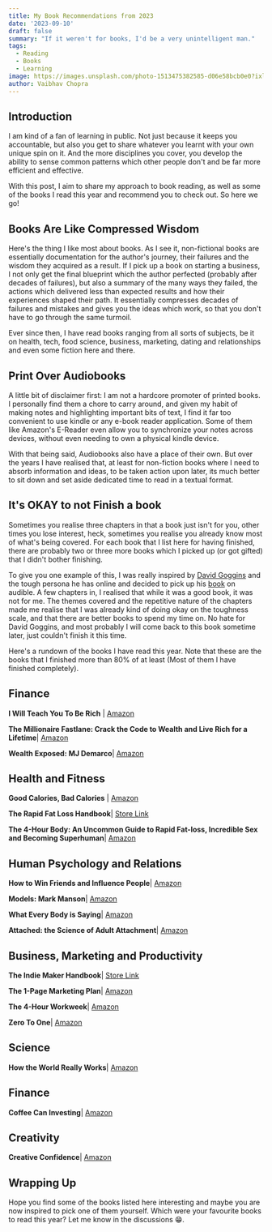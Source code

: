```yaml
---
title: My Book Recommendations from 2023
date: '2023-09-10'
draft: false
summary: "If it weren't for books, I'd be a very unintelligent man."
tags:
  - Reading
  - Books
  - Learning
image: https://images.unsplash.com/photo-1513475382585-d06e58bcb0e0?ixlib=rb-4.0.3&ixid=M3wxMjA3fDB8MHxwaG90by1wYWdlfHx8fGVufDB8fHx8fA%3D%3D&auto=format&fit=crop&w=1770&q=80
author: Vaibhav Chopra
---
```


## Introduction

I am kind of a fan of learning in public. Not just because it keeps you accountable, but also you get to share whatever you learnt with your own unique spin on it. And the more disciplines you cover, you develop the ability to sense common patterns which other people don't and be far more efficient and effective.

With this post, I aim to share my approach to book reading, as well as some of the books I read this year and recommend you to check out. So here we go!

## Books Are Like Compressed Wisdom

Here's the thing I like most about books. As I see it, non-fictional books are essentially documentation for the author's journey, their failures and the wisdom they acquired as a result. If I pick up a book on starting a business, I not only get the final blueprint which the author perfected (probably after decades of failures), but also a summary of the many ways they failed, the actions which delivered less than expected results and how their experiences shaped their path. It essentially compresses decades of failures and mistakes and gives you the ideas which work, so that you don't have to go through the same turmoil.

Ever since then, I have read books ranging from all sorts of subjects, be it on health, tech, food science, business, marketing, dating and relationships and even some fiction here and there.

## Print Over Audiobooks

A little bit of disclaimer first: I am not a hardcore promoter of printed books. I personally find them a chore to carry around, and given my habit of making notes and highlighting important bits of text, I find it far too convenient to use kindle or any e-book reader application. Some of them like Amazon's E-Reader even allow you to synchronize your notes across devices, without even needing to own a physical kindle device.

With that being said, Audiobooks also have a place of their own. But over the years I have realised that, at least for non-fiction books where I need to absorb information and ideas, to be taken action upon later, its much better to sit down and set aside dedicated time to read in a textual format.

## It's OKAY to not Finish a book

Sometimes you realise three chapters in that a book just isn't for you, other times you lose interest, heck, sometimes you realise you already know most of what's being covered. For each book that I list here for having finished, there are probably two or three more books which I picked up (or got gifted) that I didn't bother finishing.

To give you one example of this, I was really inspired by [David Goggins](https://davidgoggins.com/) and the tough persona he has online and decided to pick up his [book](https://www.amazon.in/gp/product/B07KKNG8Y6/ref=ppx_yo_dt_b_d_asin_title_o08?ie=UTF8&psc=1) on audible. A few chapters in, I realised that while it was a good book, it was not for me. The themes covered and the repetitive nature of the chapters made me realise that I was already kind of doing okay on the toughness scale, and that there are better books to spend my time on. No hate for David Goggins, and most probably I will come back to this book sometime later, just couldn't finish it this time.

Here's a rundown of the books I have read this year. Note that these are the books that I finished more than 80% of at least (Most of them I have finished completely).

## Finance

**I Will Teach You To Be Rich** | [Amazon](https://www.amazon.in/Will-Teach-You-Be-Rich/dp/0761147489)

**The Millionaire Fastlane: Crack the Code to Wealth and Live Rich for a Lifetime**| [Amazon](https://www.amazon.in/gp/product/B08NWY3C14/ref=ppx_yo_dt_b_d_asin_title_o06?ie=UTF8&psc=1)

**Wealth Exposed: MJ Demarco**| [Amazon](https://www.amazon.in/Wealth-Exposed-Argument-Overheard-Fortune-ebook/dp/B085T7PRGM)

## Health and Fitness

**Good Calories, Bad Calories** | [Amazon](https://www.amazon.in/gp/product/1400033462/ref=ppx_yo_dt_b_asin_title_o06_s00?ie=UTF8&psc=1)

**The Rapid Fat Loss Handbook**| [Store Link](https://store.bodyrecomposition.com/shop/rapid-fat-loss-handbook/)

**The 4-Hour Body: An Uncommon Guide to Rapid Fat-loss, Incredible Sex and Becoming Superhuman**| [Amazon](https://www.amazon.in/4-Hour-Body-Uncommon-Incredible-Superhuman/dp/0091939526)

## Human Psychology and Relations

**How to Win Friends and Influence People**| [Amazon](https://www.amazon.in/gp/product/B07K4F93VC/ref=ppx_yo_dt_b_d_asin_title_o00?ie=UTF8&psc=1)

**Models: Mark Manson**| [Amazon](https://www.amazon.in/gp/product/B076YZWKKC/ref=ppx_yo_dt_b_d_asin_title_o00?ie=UTF8&psc=1)

**What Every Body is Saying**| [Amazon](https://www.amazon.in/What-Every-Body-Saying-Navarro/dp/0061438294)

**Attached: the Science of Adult Attachment**| [Amazon](https://www.amazon.in/gp/product/B089KTKLPH/ref=ppx_yo_dt_b_d_asin_title_o06?ie=UTF8&psc=1)

## Business, Marketing and Productivity

**The Indie Maker Handbook**| [Store Link](https://readmake.com/)

**The 1-Page Marketing Plan**| [Amazon](https://www.amazon.in/gp/product/B0771RJ8NW/ref=ppx_yo_dt_b_d_asin_title_o08?ie=UTF8&psc=1)

**The 4-Hour Workweek**| [Amazon](https://www.amazon.in/4-Hour-Workweek-Expanded-Updated-Cutting-Edge/dp/0307465357)

**Zero To One**| [Amazon](https://www.amazon.in/Zero-One-Start-Build-Future/dp/0753555190)

## Science

**How the World Really Works**| [Amazon](https://www.amazon.in/How-World-Really-Works-Scientists-ebook/dp/B08SGC3TD3)

## Finance

**Coffee Can Investing**| [Amazon](https://www.amazon.in/Coffee-Can-Investing-Stupendous-Wealth/dp/067009045X)

## Creativity

**Creative Confidence**| [Amazon](https://www.amazon.in/gp/product/0007592515/ref=ppx_yo_dt_b_asin_title_o06_s00?ie=UTF8&psc=1)

## Wrapping Up

Hope you find some of the books listed here interesting and maybe you are now inspired to pick one of them yourself. Which were your favourite books to read this year? Let me know in the discussions 😁.
